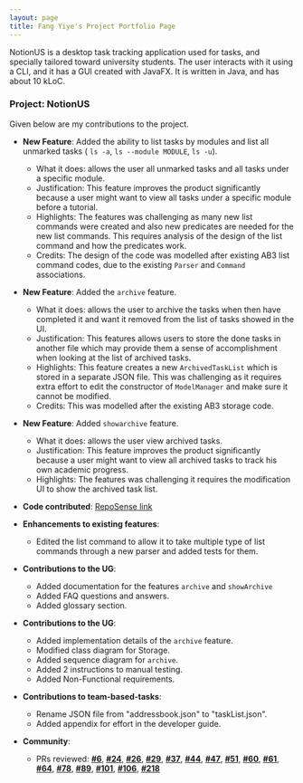 ```yaml
---
layout: page
title: Fang Yiye's Project Portfolio Page
---
```

NotionUS is a desktop task tracking application used for tasks, and specially tailored toward university students. The user interacts with it using a CLI, and it has a GUI created with JavaFX. It is written in Java, and has about 10 kLoC.

### Project: NotionUS

Given below are my contributions to the project.

* **New Feature**: Added the ability to list tasks by modules and list all unmarked tasks ( `ls -a`, `ls --module MODULE`, `ls -u`).
    * What it does: allows the user all unmarked tasks and all tasks under a specific module.
    * Justification: This feature improves the product significantly because a user might want to view all tasks under a specific module before a tutorial. 
    * Highlights: The features was challenging as many new list commands were created and also new predicates are needed for the new list commands. This requires analysis of the design of the list command and how the predicates work. 
    * Credits: The design of the code was modelled after existing AB3 list command codes, due to the existing `Parser` and `Command` associations.

* **New Feature**: Added the `archive` feature.
    * What it does: allows the user to archive the tasks when then have completed it and want it removed from the list of tasks showed in the UI.
    * Justification: This features allows users to store the done tasks in another file which may provide them a sense of accomplishment when looking at the list of archived tasks. 
    * Highlights: This feature creates a new `ArchivedTaskList` which is stored in a separate JSON file. This was challenging as it requires extra effort to edit the constructor of `ModelManager` and make sure it cannot be modified.   
    * Credits: This was modelled after the existing AB3 storage code.

* **New Feature**: Added `showarchive` feature.
  * What it does: allows the user view archived tasks.
  * Justification: This feature improves the product significantly because a user might want to view all archived tasks to track his own academic progress.
  * Highlights: The features was challenging it requires the modification UI to show the archived task list.

* **Code contributed**: [RepoSense link](https://nus-cs2103-ay2223s1.github.io/tp-dashboard/?search=12-3&sort=groupTitle&sortWithin=title&timeframe=commit&mergegroup=&groupSelect=groupByRepos&breakdown=true&checkedFileTypes=docs~functional-code~test-code~other&since=2022-09-16&tabOpen=true&tabType=authorship&tabAuthor=yiyefyy&tabRepo=AY2223S1-CS2103T-F12-3%2Ftp%5Bmaster%5D&authorshipIsMergeGroup=false&authorshipFileTypes=docs~functional-code~test-code&authorshipIsBinaryFileTypeChecked=false&authorshipIsIgnoredFilesChecked=false)

* **Enhancements to existing features**:
    * Edited the list command to allow it to take multiple type of list commands through a new parser and added tests for them. 
    
* **Contributions to the UG**:
  * Added documentation for the features `archive` and `showArchive` 
  * Added FAQ questions and answers. 
  * Added glossary section.
* **Contributions to the UG**:
  * Added implementation details of the `archive` feature.   
  * Modified class diagram for Storage.
  * Added sequence diagram for `archive`. 
  * Added 2 instructions to manual testing.
  * Added Non-Functional requirements. 

* **Contributions to team-based-tasks**:
    * Rename JSON file from "addressbook.json" to "taskList.json".
    * Added appendix for effort in the developer guide.
* **Community**:
    * PRs reviewed: [**#6**](https://github.com/AY2223S1-CS2103T-F12-3/tp/pull/6),
  [**#24**](https://github.com/AY2223S1-CS2103T-F12-3/tp/pull/24),
  [**#26**](https://github.com/AY2223S1-CS2103T-F12-3/tp/pull/26),
  [**#29**](https://github.com/AY2223S1-CS2103T-F12-3/tp/pull/29),
  [**#37**](https://github.com/AY2223S1-CS2103T-F12-3/tp/pull/37),
  [**#44**](https://github.com/AY2223S1-CS2103T-F12-3/tp/pull/44),
  [**#47**](https://github.com/AY2223S1-CS2103T-F12-3/tp/pull/47),
  [**#51**](https://github.com/AY2223S1-CS2103T-F12-3/tp/pull/51),
      [**#60**](https://github.com/AY2223S1-CS2103T-F12-3/tp/pull/60),
      [**#61**](https://github.com/AY2223S1-CS2103T-F12-3/tp/pull/61),
      [**#64**](https://github.com/AY2223S1-CS2103T-F12-3/tp/pull/64),
      [**#78**](https://github.com/AY2223S1-CS2103T-F12-3/tp/pull/78),
      [**#89**](https://github.com/AY2223S1-CS2103T-F12-3/tp/pull/89),
      [**#101**](https://github.com/AY2223S1-CS2103T-F12-3/tp/pull/101),
      [**#106**](https://github.com/AY2223S1-CS2103T-F12-3/tp/pull/106),
      [**#218**](https://github.com/AY2223S1-CS2103T-F12-3/tp/pull/218)
    

